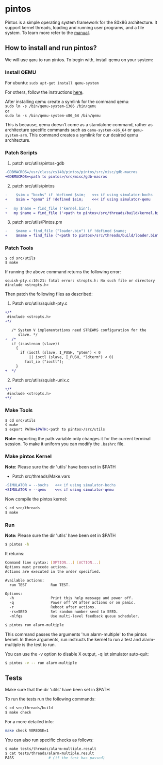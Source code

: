 # pintos
Pintos is a simple operating system framework for the 80x86 architecture. It support kernel threads, loading and running user programs, and a file system. To learn more refer to the [manual](http://web.stanford.edu/class/cs140/projects/pintos/pintos.html).

## How to install and run pintos?

We will use `qemu` to run pintos. To begin with, install qemu on your system:

### Install QEMU
For ubuntu: `sudo apt-get install qemu-system`

For others, follow the instructions [here](https://www.qemu.org/download/).

After installing qemu create a symlink for the command qemu: \
`sudo ln -s /bin/qemu-system-i386 /bin/qemu` \
or \
`sudo ln -s /bin/qemu-system-x86_64 /bin/qemu`

This is because, qemu doesn't come as a standalone command, rather as architecture specific commands such as `qemu-system-x86_64` or `qemu-system-arm`. This command creates a symlink for our desired qemu architecture.

### Patch Scripts
1. patch src/utils/pintos-gdb

```diff
-GDBMACROS=/usr/class/cs140/pintos/pintos/src/misc/gdb-macros
+GDBMACROS=<path to pintos>/src/misc/gdb-macros
```
2. patch src/utils/pintos

```diff
-    $sim = "bochs" if !defined $sim;   <<< if using simulator-bochs
+    $sim = "qemu" if !defined $sim;    <<< if using simulator-qemu
  
-	my $name = find_file ('kernel.bin');
+	my $name = find_file ('<path to pintos>/src/threads/build/kernel.bin');
```
3. patch src/utils/Pintos.pm
```diff
-    $name = find_file ("loader.bin") if !defined $name;
+    $name = find_file ("<path to pintos>/src/threads/build/loader.bin") if !defined $name;
```

### Patch Tools
```bash
$ cd src/utils
$ make
```
If running the above command returns the following error:
```
squish-pty.c:10:21: fatal error: stropts.h: No such file or directory
#include <stropts.h>
```
Then patch the following files as described:
1. Patch src/utils/squish-pty.c
```diff
+/*
 #include <stropts.h>
+*/

   /* System V implementations need STREAMS configuration for the
      slave. */
+  /*
   if (isastream (slave))
     {
       if (ioctl (slave, I_PUSH, "ptem") < 0
           || ioctl (slave, I_PUSH, "ldterm") < 0)
         fail_io ("ioctl");
     }
+  */
```

2. Patch src/utils/squish-unix.c  
```diff
+/*
 #include <stropts.h>
+*/
```

### Make Tools
```bash
$ cd src/utils
$ make
$ export PATH=$PATH:<path to pintos>/src/utils
```
**Note:** exporting the path variable only changes it for the current terminal session. To make it uniform you can modify the `.bashrc` file.

### Make pintos Kernel
**Note:** Please sure the dir 'utils' have been set in $PATH

* Patch src/threads/Make.vars
```diff
-SIMULATOR = --bochs   <<< if using simulator-bochs
+SIMULATOR = --qemu    <<< if using simulator-qemu
```

Now compile the pintos kernel:
```bash
$ cd src/threads
$ make
```

### Run
**Note:** Please sure the dir 'utils' have been set in $PATH

```bash
$ pintos -h
```
It returns:
```bash
Command line syntax: [OPTION...] [ACTION...]
Options must precede actions.
Actions are executed in the order specified.

Available actions:
  run TEST           Run TEST.

Options:
  -h                 Print this help message and power off.
  -q                 Power off VM after actions or on panic.
  -r                 Reboot after actions.
  -rs=SEED           Set random number seed to SEED.
  -mlfqs             Use multi-level feedback queue scheduler.
```

```bash
$ pintos run alarm-multiple
```

This command passes the arguments 'run alarm-multiple' to the pintos kernel. In these arguments, run instructs the kernel to run a test and alarm-multiple is the test to run.

You can use the -v option to disable X output, -q let simulator auto-quit:
```bash
$ pintos -v -- run alarm-multiple
```
## Tests
Make sure that the dir 'utils' have been set in $PATH

To run the tests run the following commands:
```bash
$ cd src/threads/build
$ make check
```
For a more detailed info:
```bash
make check VERBOSE=1
```

You can also run specific checks as follows:
```bash
$ make tests/threads/alarm-multiple.result
$ cat tests/threads/alarm-multiple.result
PASS                # (if the test has passed)
```

